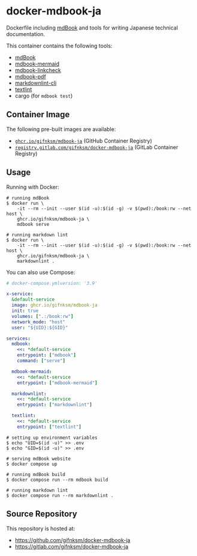 # docker-mdbook-ja

Dockerfile including [mdBook] and tools for writing Japanese technical documentation.

This container contains the following tools:

* [mdBook]
* [mdbook-mermaid](https://github.com/badboy/mdbook-mermaid)
* [mdbook-linkcheck](https://github.com/Michael-F-Bryan/mdbook-linkcheck)
* [mdbook-pdf](https://github.com/HollowMan6/mdbook-pdf)
* [markdownlint-cli](https://github.com/igorshubovych/markdownlint-cli)
* [textlint](https://textlint.github.io/)
* cargo (for `mdbook test`)

[mdBook]: https://github.com/rust-lang/mdBook

## Container Image

The following pre-built images are available:

* [`ghcr.io/gifnksm/mdbook-ja`](https://github.com/gifnksm/docker-mdbook-ja/pkgs/container/mdbook-ja) (GitHub Container Registry)
* [`registry.gitlab.com/gifnksm/docker-mdbook-ja`](https://gitlab.com/gifnksm/docker-mdbook-ja/container_registry/3281810) (GitLab Container Registry)

## Usage

Running with Docker:

```console
# running mdBook
$ docker run \
    -it --rm --init --user $(id -u):$(id -g) -v $(pwd):/book:rw --net host \
    ghcr.io/gifnksm/mdbook-ja \
    mdbook serve

# running markdown lint
$ docker run \
    -it --rm --init --user $(id -u):$(id -g) -v $(pwd):/book:rw --net host \
    ghcr.io/gifnksm/mdbook-ja \
    markdownlint .
```

You can also use Compose:

```yaml
# docker-compose.ymlversion: '3.9'

x-service:
  &default-service
  image: ghcr.io/gifnksm/mdbook-ja
  init: true
  volumes: [".:/book:rw"]
  network_mode: "host"
  user: "${UID}:${GID}"

services:
  mdbook:
    <<: *default-service
    entrypoint: ["mdbook"]
    command: ["serve"]

  mdbook-mermaid:
    <<: *default-service
    entrypoint: ["mdbook-mermaid"]

  markdownlint:
    <<: *default-service
    entrypoint: ["markdownlint"]

  textlint:
    <<: *default-service
    entrypoint: ["textlint"]
```

```console
# setting up environment variables
$ echo "UID=$(id -u)" >> .env
$ echo "GID=$(id -u)" >> .env

# serving mdBook website
$ docker compose up

# running mdBook build
$ docker compose run --rm mdbook build

# running markdown lint
$ docker compose run --rm markdownlint .
```

## Source Repository

This repository is hosted at:

* <https://github.com/gifnksm/docker-mdbook-ja>
* <https://gitlab.com/gifnksm/docker-mdbook-ja>
